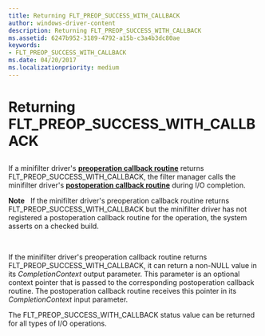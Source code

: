 ```yaml
---
title: Returning FLT_PREOP_SUCCESS_WITH_CALLBACK
author: windows-driver-content
description: Returning FLT_PREOP_SUCCESS_WITH_CALLBACK
ms.assetid: 6247b952-3189-4792-a15b-c3a4b3dc80ae
keywords:
- FLT_PREOP_SUCCESS_WITH_CALLBACK
ms.date: 04/20/2017
ms.localizationpriority: medium
---
```


# Returning FLT\_PREOP\_SUCCESS\_WITH\_CALLBACK


## <span id="ddk_returning_flt_preop_success_with_callback_if"></span><span id="DDK_RETURNING_FLT_PREOP_SUCCESS_WITH_CALLBACK_IF"></span>


If a minifilter driver's [**preoperation callback routine**](https://msdn.microsoft.com/library/windows/hardware/ff551109) returns FLT\_PREOP\_SUCCESS\_WITH\_CALLBACK, the filter manager calls the minifilter driver's [**postoperation callback routine**](https://msdn.microsoft.com/library/windows/hardware/ff551107) during I/O completion.

**Note**   If the minifilter driver's preoperation callback routine returns FLT\_PREOP\_SUCCESS\_WITH\_CALLBACK but the minifilter driver has not registered a postoperation callback routine for the operation, the system asserts on a checked build.

 

If the minifilter driver's preoperation callback routine returns FLT\_PREOP\_SUCCESS\_WITH\_CALLBACK, it can return a non-NULL value in its *CompletionContext* output parameter. This parameter is an optional context pointer that is passed to the corresponding postoperation callback routine. The postoperation callback routine receives this pointer in its *CompletionContext* input parameter.

The FLT\_PREOP\_SUCCESS\_WITH\_CALLBACK status value can be returned for all types of I/O operations.

 

 




